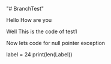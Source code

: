 "# BranchTest"

Hello How are you

Well This is the code of test1

Now lets code for null pointer exception

<!-- Adding a number for the label -->

label = 24
print(len(Label))
